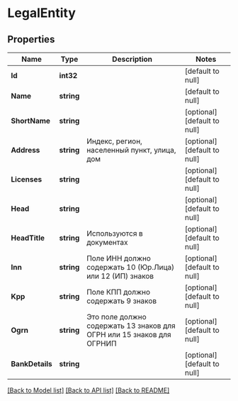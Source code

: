 # LegalEntity

## Properties
Name | Type | Description | Notes
------------ | ------------- | ------------- | -------------
**Id** | **int32** |  | [default to null]
**Name** | **string** |  | [default to null]
**ShortName** | **string** |  | [optional] [default to null]
**Address** | **string** | Индекс, регион, населенный пункт, улица, дом | [optional] [default to null]
**Licenses** | **string** |  | [optional] [default to null]
**Head** | **string** |  | [optional] [default to null]
**HeadTitle** | **string** | Используются в документах | [optional] [default to null]
**Inn** | **string** | Поле ИНН должно содержать 10 (Юр.Лица) или 12 (ИП) знаков | [optional] [default to null]
**Kpp** | **string** | Поле КПП должно содержать 9 знаков | [optional] [default to null]
**Ogrn** | **string** | Это поле должно содержать 13 знаков для ОГРН или 15 знаков для ОГРНИП | [optional] [default to null]
**BankDetails** | **string** |  | [optional] [default to null]

[[Back to Model list]](../README.md#documentation-for-models) [[Back to API list]](../README.md#documentation-for-api-endpoints) [[Back to README]](../README.md)

